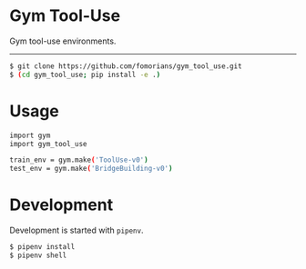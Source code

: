 # Gym Tool-Use

Gym tool-use environments.

<hr/>

```sh
$ git clone https://github.com/fomorians/gym_tool_use.git
$ (cd gym_tool_use; pip install -e .)
```

# Usage

```sh
import gym
import gym_tool_use

train_env = gym.make('ToolUse-v0')
test_env = gym.make('BridgeBuilding-v0')
```

# Development

Development is started with `pipenv`.

```sh
$ pipenv install
$ pipenv shell
```
